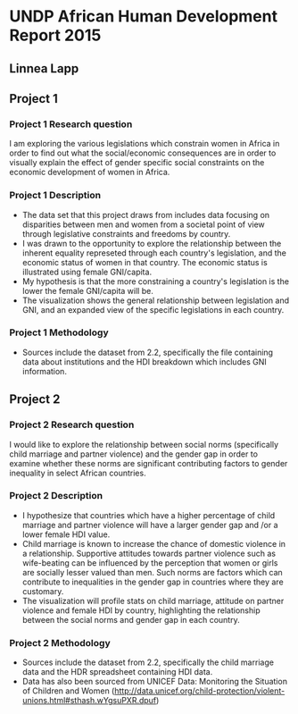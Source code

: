 # UNDP African Human Development Report 2015

## Linnea Lapp

## Project 1
### Project 1 Research question
I am exploring the various legislations which constrain women in Africa in order to find out what the social/economic consequences are in order to visually explain the effect of gender specific social constraints on the economic development of women in Africa.

### Project 1 Description
- The data set that this project draws from includes data focusing on disparities between men and women from a societal point of view through legislative constraints and freedoms by country.
- I was drawn to the opportunity to explore the relationship between the inherent equality represeted through each country's legislation, and the economic status of women in that country. The economic status is illustrated using female GNI/capita.
- My hypothesis is that the more constraining a country's legislation is the lower the female GNI/capita will be.
- The visualization shows the general relationship between legislation and GNI, and an expanded view of the specific legislations in each country.

### Project 1 Methodology
- Sources include the dataset from 2.2, specifically the file containing data about institutions and the HDI breakdown which includes GNI information.

## Project 2
### Project 2 Research question
I would like to explore the relationship between social norms (specifically child marriage and partner violence) and the gender gap in order to examine whether these norms are significant contributing factors to gender inequality in select African countries. 

### Project 2 Description
- I hypothesize that countries which have a higher percentage of child marriage and partner violence will have a larger gender gap and /or a lower female HDI value.
- Child marriage is known to increase the chance of domestic violence in a relationship. Supportive attitudes towards partner violence such as wife-beating can be influenced by the perception that women or girls are socially lesser valued than men. Such norms are factors which can contribute to inequalities in the gender gap in countries where they are customary.
- The visualization will profile stats on child marriage, attitude on partner violence and female HDI by country, highlighting the relationship between the social norms and gender gap in each country.

### Project 2 Methodology
- Sources include the dataset from 2.2, specifically the child marriage data and the HDR spreadsheet containing HDI data.
- Data has also been sourced from UNICEF Data: Monitoring the Situation of Children and Women (http://data.unicef.org/child-protection/violent-unions.html#sthash.wYgsuPXR.dpuf)

